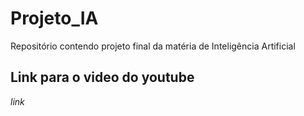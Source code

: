 # Projeto_IA
Repositório contendo projeto final da matéria de Inteligência Artificial

## Link para o video do youtube
*link*
